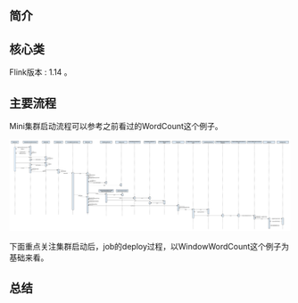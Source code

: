 
## 简介

## 核心类

Flink版本 : 1.14 。

## 主要流程

Mini集群启动流程可以参考之前看过的WordCount这个例子。

![](https://raw.githubusercontent.com/rainsbaby/notebook/master/imgs/flink/flink_example_WordCount_flow.png)


下面重点关注集群启动后，job的deploy过程，以WindowWordCount这个例子为基础来看。


## 总结

